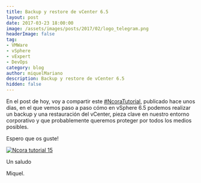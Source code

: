 ```yaml
---
title: Backup y restore de vCenter 6.5
layout: post
date: 2017-03-23 18:00:00
image: /assets/images/posts/2017/02/logo_telegram.png
headerImage: false
tag:
- VMWare
- vSphere
- vExpert
- DevOps
category: blog
author: miquelMariano
description: Backup y restore de vCenter 6.5
hidden: false
---
```


En el post de hoy, voy a compartir este [#NcoraTutorial](https://www.ncora.com/tv/program/ncora-tutorials/), publicado hace unos dias, en el que vemos paso a paso cómo en vSphere 6.5 podemos realizar un backup y una restauración del vCenter, pieza clave en nuestro entorno corporativo y que probablemente queremos proteger por todos los medios posibles.

Espero que os guste!

[![Ncora tutorial 15](https://img.youtube.com/vi/qT5KGAJQJdY/0.jpg)](https://www.youtube.com/watch?v=qT5KGAJQJdY "Backup y restore de vCenter 6.5")

Un saludo

Miquel.